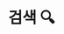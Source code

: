 ---
title: "검색 🔍" # in any language you want
layout: "search" # is necessary
# url: "/archive"
# description: "Search (Alt + /)"
summary: "search"
placeholder: "Type here to search..."
---